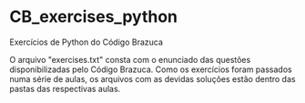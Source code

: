 # CB_exercises_python
Exercícios de Python do Código Brazuca

O arquivo "exercises.txt" consta com o enunciado das questões disponibilizadas pelo Código Brazuca. Como os exercícios foram passados numa série de aulas, 
os arquivos com as devidas soluções estão dentro das pastas das respectivas aulas.
